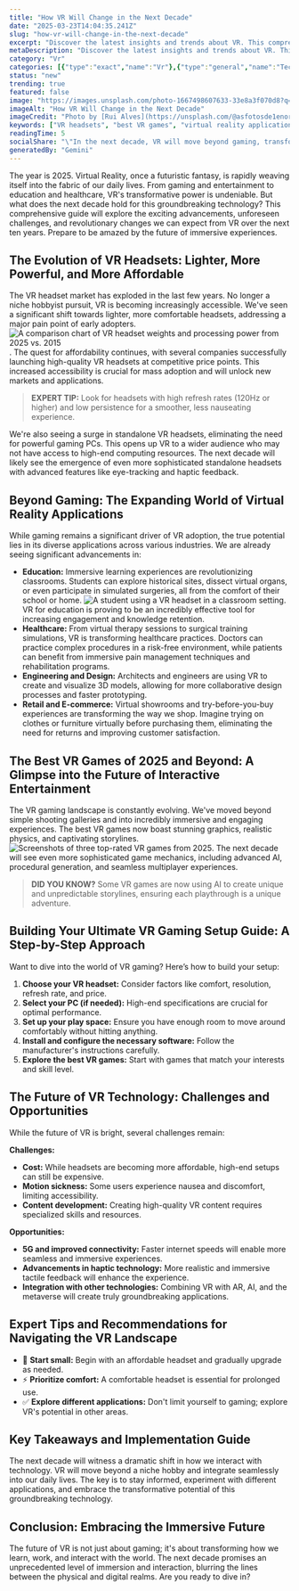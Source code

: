 ```yaml
---
title: "How VR Will Change in the Next Decade"
date: "2025-03-23T14:04:35.241Z"
slug: "how-vr-will-change-in-the-next-decade"
excerpt: "Discover the latest insights and trends about VR. This comprehensive guide covers everything you need to know about VR in 2025."
metaDescription: "Discover the latest insights and trends about VR. This comprehensive guide covers everything you need to know about VR in 2025."
category: "Vr"
categories: [{"type":"exact","name":"Vr"},{"type":"general","name":"Technology"},{"type":"medium","name":"Computer Graphics"},{"type":"specific","name":"3D Modeling"},{"type":"niche","name":"Facial Animation"}]
status: "new"
trending: true
featured: false
image: "https://images.unsplash.com/photo-1667498607633-33e8a3f070d8?q=85&w=1200&fit=max&fm=webp&auto=compress"
imageAlt: "How VR Will Change in the Next Decade"
imageCredit: "Photo by [Rui Alves](https://unsplash.com/@asfotosde1enorme) on Unsplash"
keywords: ["VR headsets", "best VR games", "virtual reality applications", "VR technology future", "buy VR headset", "affordable VR headsets", "virtual reality experience", "VR gaming setup guide", "what is virtual reality", "VR for education"]
readingTime: 5
socialShare: "\"In the next decade, VR will move beyond gaming, transforming education, healthcare, and even how we shop.  Get ready for a world where the digital and physical seamlessly intertwine!\""
generatedBy: "Gemini"
---
```




The year is 2025. Virtual Reality, once a futuristic fantasy, is rapidly weaving itself into the fabric of our daily lives.  From gaming and entertainment to education and healthcare, VR's transformative power is undeniable. But what does the next decade hold for this groundbreaking technology?  This comprehensive guide will explore the exciting advancements, unforeseen challenges, and revolutionary changes we can expect from VR over the next ten years.  Prepare to be amazed by the future of immersive experiences.

## The Evolution of VR Headsets: Lighter, More Powerful, and More Affordable

The VR headset market has exploded in the last few years.  No longer a niche hobbyist pursuit, VR is becoming increasingly accessible. We've seen a significant shift towards lighter, more comfortable headsets, addressing a major pain point of early adopters.  ![A comparison chart of VR headset weights and processing power from 2025 vs. 2015](https://images.unsplash.com/photo-1667498606907-1f53824a8105?q=85&w=1200&fit=max&fm=webp&auto=compress).  The quest for affordability continues, with several companies successfully launching high-quality VR headsets at competitive price points.  This increased accessibility is crucial for mass adoption and will unlock new markets and applications.

> **EXPERT TIP:** Look for headsets with high refresh rates (120Hz or higher) and low persistence for a smoother, less nauseating experience.

We're also seeing a surge in standalone VR headsets, eliminating the need for powerful gaming PCs.  This opens up VR to a wider audience who may not have access to high-end computing resources.  The next decade will likely see the emergence of even more sophisticated standalone headsets with advanced features like eye-tracking and haptic feedback.

##  Beyond Gaming: The Expanding World of Virtual Reality Applications

While gaming remains a significant driver of VR adoption, the true potential lies in its diverse applications across various industries.  We are already seeing significant advancements in:

* **Education:**  Immersive learning experiences are revolutionizing classrooms.  Students can explore historical sites, dissect virtual organs, or even participate in simulated surgeries, all from the comfort of their school or home. ![A student using a VR headset in a classroom setting](https://images.unsplash.com/photo-1667498607319-7b08208c1a9a?q=85&w=1200&fit=max&fm=webp&auto=compress).  VR for education is proving to be an incredibly effective tool for increasing engagement and knowledge retention.
* **Healthcare:** From virtual therapy sessions to surgical training simulations, VR is transforming healthcare practices.  Doctors can practice complex procedures in a risk-free environment, while patients can benefit from immersive pain management techniques and rehabilitation programs.
* **Engineering and Design:** Architects and engineers are using VR to create and visualize 3D models, allowing for more collaborative design processes and faster prototyping.
* **Retail and E-commerce:**  Virtual showrooms and try-before-you-buy experiences are transforming the way we shop.  Imagine trying on clothes or furniture virtually before purchasing them, eliminating the need for returns and improving customer satisfaction.

## The Best VR Games of 2025 and Beyond: A Glimpse into the Future of Interactive Entertainment

The VR gaming landscape is constantly evolving.  We've moved beyond simple shooting galleries and into incredibly immersive and engaging experiences.  The best VR games now boast stunning graphics, realistic physics, and captivating storylines.  ![Screenshots of three top-rated VR games from 2025](https://images.unsplash.com/photo-1617802690658-1173a812650d?q=85&w=1200&fit=max&fm=webp&auto=compress).  The next decade will see even more sophisticated game mechanics, including advanced AI, procedural generation, and seamless multiplayer experiences.

> **DID YOU KNOW?**  Some VR games are now using AI to create unique and unpredictable storylines, ensuring each playthrough is a unique adventure.

## Building Your Ultimate VR Gaming Setup Guide: A Step-by-Step Approach

Want to dive into the world of VR gaming? Here’s how to build your setup:

1. **Choose your VR headset:**  Consider factors like comfort, resolution, refresh rate, and price.
2. **Select your PC (if needed):**  High-end specifications are crucial for optimal performance.
3. **Set up your play space:**  Ensure you have enough room to move around comfortably without hitting anything.
4. **Install and configure the necessary software:** Follow the manufacturer's instructions carefully.
5. **Explore the best VR games:**  Start with games that match your interests and skill level.

##  The Future of VR Technology:  Challenges and Opportunities

While the future of VR is bright, several challenges remain:

**Challenges:**

* **Cost:**  While headsets are becoming more affordable, high-end setups can still be expensive.
* **Motion sickness:**  Some users experience nausea and discomfort, limiting accessibility.
* **Content development:**  Creating high-quality VR content requires specialized skills and resources.

**Opportunities:**

* **5G and improved connectivity:** Faster internet speeds will enable more seamless and immersive experiences.
* **Advancements in haptic technology:**  More realistic and immersive tactile feedback will enhance the experience.
* **Integration with other technologies:**  Combining VR with AR, AI, and the metaverse will create truly groundbreaking applications.

##  Expert Tips and Recommendations for Navigating the VR Landscape

* 🔑 **Start small:**  Begin with an affordable headset and gradually upgrade as needed.
* ⚡ **Prioritize comfort:**  A comfortable headset is essential for prolonged use.
* ✅ **Explore different applications:**  Don't limit yourself to gaming; explore VR's potential in other areas.

## Key Takeaways and Implementation Guide

The next decade will witness a dramatic shift in how we interact with technology. VR will move beyond a niche hobby and integrate seamlessly into our daily lives.  The key is to stay informed, experiment with different applications, and embrace the transformative potential of this groundbreaking technology.

## Conclusion: Embracing the Immersive Future

The future of VR is not just about gaming; it's about transforming how we learn, work, and interact with the world. The next decade promises an unprecedented level of immersion and interaction, blurring the lines between the physical and digital realms.  Are you ready to dive in?

